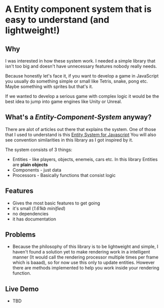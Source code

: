 # A Entity component system that is easy to understand (and lightweight!)

## Why
I was interested in how these system work. I needed a simple library that isn't too big and doesn't have unnecessary features nobody really needs.

Because honestly let's face it, if you want to develop a game in JavaScript you usually do something simple or small like Tetris, snake, pong etc. Maybe something with sprites but that's it.

If we wanted to develop a serious game with complex logic it would be the best idea to jump into game engines like Unity or Unreal.

## What's a *Entity-Component-System* anyway?
There are alot of articles out there that explains the system. One of those that I used to understand is this [Entity System for Javascript](https://entity-system-js.readthedocs.io/en/latest/)
You will also see convention similarities in this library as I got inspired by it.

The system consists of 3 things:
- Entities - like players, objects, enemeis, cars etc. In this library Entities are **plain objects**
- Components - just data
- Processors - Basically functions that consist logic

## Features
- Gives the most basic features to get going
- it's small (*1.61kb minified*)
- no dependencies
- it has documentation

## Problems
- Because the philosophy of this library is to be lightweight and simple,  I haven't found a solution yet to make rendering work in a intelligent manner (It would call the rendering processor multiple times per frame which is baaad), so for now use this only to update entities. However there are methods implemented to help you work inside your rendering function.

## Live Demo
- TBD
